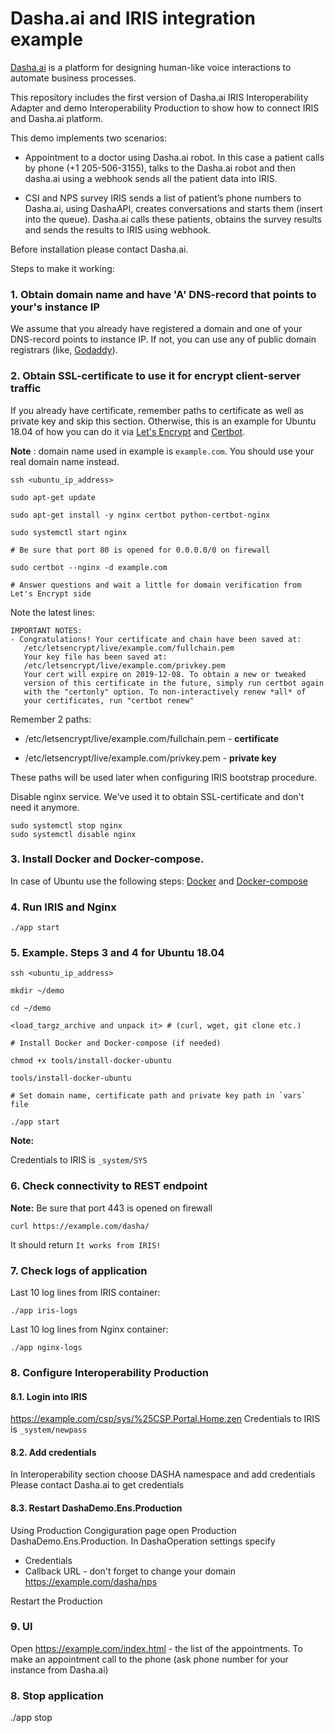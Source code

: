 # Dasha.ai and IRIS integration example

[Dasha.ai](https://dasha.ai) is a platform for designing human-like voice interactions to automate business processes.

This repository includes the first version of Dasha.ai IRIS Interoperability Adapter and demo Interoperability Production 
to show how to connect IRIS and Dasha.ai platform.

This demo implements two scenarios:

* Appointment to a doctor using Dasha.ai robot.
In this case a patient calls by phone (+1 205-506-3155), talks to the Dasha.ai robot and then dasha.ai using a webhook sends all the patient data into IRIS. 

* CSI and NPS survey
IRIS sends a list of patient’s phone numbers to Dasha.ai, using DashaAPI, creates conversations and starts them (insert into the queue).
Dasha.ai calls these patients, obtains the survey results and sends the results to IRIS using webhook. 


Before installation please contact Dasha.ai.



Steps to make it working:

### 1. Obtain domain name and have 'A' DNS-record that points to your's instance IP

We assume that you already have registered a domain and one of your DNS-record points 
to instance IP. If not, you can use any of public domain registrars (like, [Godaddy](https://godaddy.com)).

### 2. Obtain SSL-certificate to use it for encrypt client-server traffic

If you already have certificate, remember paths to certificate as well as private key and skip this section.
Otherwise, this is an example for Ubuntu 18.04 of how you can do it via [Let's Encrypt](https://letsencrypt.org/) and [Certbot](https://certbot.eff.org/lets-encrypt/ubuntuxenial-nginx).

**Note** : domain name used in example is `example.com`. You should use your real domain name instead.

```
ssh <ubuntu_ip_address>

sudo apt-get update

sudo apt-get install -y nginx certbot python-certbot-nginx

sudo systemctl start nginx

# Be sure that port 80 is opened for 0.0.0.0/0 on firewall

sudo certbot --nginx -d example.com

# Answer questions and wait a little for domain verification from Let's Encrypt side
```

Note the latest lines:

```
IMPORTANT NOTES:
- Congratulations! Your certificate and chain have been saved at:
   /etc/letsencrypt/live/example.com/fullchain.pem
   Your key file has been saved at:
   /etc/letsencrypt/live/example.com/privkey.pem
   Your cert will expire on 2019-12-08. To obtain a new or tweaked
   version of this certificate in the future, simply run certbot again
   with the "certonly" option. To non-interactively renew *all* of
   your certificates, run "certbot renew"

```
Remember 2 paths:

- /etc/letsencrypt/live/example.com/fullchain.pem - **certificate**

- /etc/letsencrypt/live/example.com/privkey.pem - **private key**

These paths will be used later when configuring IRIS bootstrap procedure.

Disable nginx service. We've used it to obtain SSL-certificate and don't need it anymore.

```
sudo systemctl stop nginx
sudo systemctl disable nginx
```

### 3. Install Docker and Docker-compose.

In case of Ubuntu use the following steps: [Docker](https://docs.docker.com/install/linux/docker-ce/ubuntu/) and [Docker-compose](https://docs.docker.com/compose/install/)

### 4. Run IRIS and Nginx

```
./app start
```

### 5. Example. Steps 3 and 4 for Ubuntu 18.04

```
ssh <ubuntu_ip_address>

mkdir ~/demo

cd ~/demo

<load_targz_archive and unpack it> # (curl, wget, git clone etc.)

# Install Docker and Docker-compose (if needed)

chmod +x tools/install-docker-ubuntu

tools/install-docker-ubuntu

# Set domain name, certificate path and private key path in `vars` file

./app start
```

**Note:**

Credentials to IRIS is `_system/SYS`

### 6. Check connectivity to REST endpoint

**Note:** Be sure that port 443 is opened on firewall

```
curl https://example.com/dasha/
```

It should return `It works from IRIS!`

### 7. Check logs of application

Last 10 log lines from IRIS container:

`./app iris-logs`

Last 10 log lines from Nginx container:

`./app nginx-logs`

### 8. Configure Interoperability Production

#### 8.1. Login into IRIS 

https://example.com/csp/sys/%25CSP.Portal.Home.zen
Credentials to IRIS is `_system/newpass`

#### 8.2. Add credentials

In Interoperability section choose DASHA namespace and add credentials
Please contact Dasha.ai to get credentials

#### 8.3. Restart DashaDemo.Ens.Production

Using Production Congiguration page open Production DashaDemo.Ens.Production.
In DashaOperation settings specify 
* Credentials 
* Callback URL - don't forget to change your domain https://example.com/dasha/nps 

Restart the Production

### 9. UI

Open https://example.com/index.html - the list of the appointments.
To make an appointment call to the phone (ask phone number for your instance from Dasha.ai)

### 8. Stop application

./app stop
